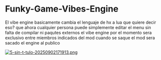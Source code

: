 # Funky-Game-Vibes-Engine

El vibe engine basicamente cambia el lenguaje de hx a lua
que quiere decir eso?
que ahora cualquier persona puede simplemente editar el menu sin falta de compilar ni paqutes externos
el vibe engine por el momento sera exclusivo entre miembros indicados del mod
cuando se saque el mod sera sacado el engine al publico


[![5-sin-t-tulo-20250902171913.png](https://i.postimg.cc/d3rBCzmz/5-sin-t-tulo-20250902171913.png)](https://postimg.cc/p5VzbcSZ)
